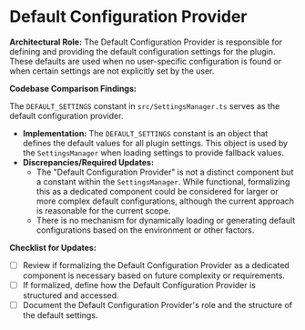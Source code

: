 # Default Configuration Provider

**Architectural Role:** The Default Configuration Provider is responsible for defining and providing the default configuration settings for the plugin. These defaults are used when no user-specific configuration is found or when certain settings are not explicitly set by the user.

**Codebase Comparison Findings:**

The `DEFAULT_SETTINGS` constant in `src/SettingsManager.ts` serves as the default configuration provider.

*   **Implementation:** The `DEFAULT_SETTINGS` constant is an object that defines the default values for all plugin settings. This object is used by the `SettingsManager` when loading settings to provide fallback values.
*   **Discrepancies/Required Updates:**
    *   The "Default Configuration Provider" is not a distinct component but a constant within the `SettingsManager`. While functional, formalizing this as a dedicated component could be considered for larger or more complex default configurations, although the current approach is reasonable for the current scope.
    *   There is no mechanism for dynamically loading or generating default configurations based on the environment or other factors.

**Checklist for Updates:**

*   [ ] Review if formalizing the Default Configuration Provider as a dedicated component is necessary based on future complexity or requirements.
*   [ ] If formalized, define how the Default Configuration Provider is structured and accessed.
*   [ ] Document the Default Configuration Provider's role and the structure of the default settings.